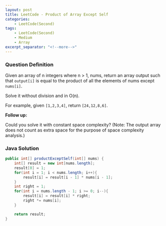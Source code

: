 ```yaml
---
layout: post
title: LeetCode - Product of Array Except Self
categories:
    - LeetCode(Second)
tags:
    - LeetCode(Second)
    - Medium
    - Array
excerpt_separator: "<!--more-->"
---
```


### Question Definition
Given an array of n integers where n > 1, nums, return an array output such that `output[i]` is equal to the product of all the elements of nums except `nums[i]`.

Solve it without division and in O(n).
<!--more-->

For example, given `[1,2,3,4]`, return `[24,12,8,6]`.

**Follow up:**

Could you solve it with constant space complexity? (Note: The output array does not count as extra space for the purpose of space complexity analysis.)
### Java Solution
```java
public int[] productExceptSelf(int[] nums) {
    int[] result = new int[nums.length];
    result[0] = 1;
    for(int i = 1; i < nums.length; i++){
        result[i] = result[i - 1] * nums[i - 1];
    }
    int right = 1;
    for(int i = nums.length - 1; i >= 0; i--){
        result[i] = result[i] * right;
        right *= nums[i];
    }

    return result;
}
```